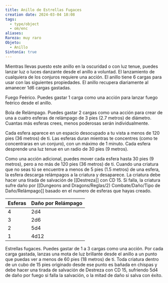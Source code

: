 ```yaml
---
title: Anillo de Estrellas Fugaces
creation date: 2024-03-04 18:08
tags:
  - type/object
  - om/enc
aliases: 
Rareza: muy raro
Objeto:
  - Anillo
Sintonía: true
---
```

Mientras llevas puesto este anillo en la oscuridad o con luz tenue, puedes lanzar luz o luces danzante desde el anillo a voluntad. El lanzamiento de cualquiera de los conjuros requiere
una acción. El anillo tiene 6 cargas para usar con las siguientes propiedades. El anillo recupera diariamente al amanecer 1d6 cargas gastadas.

Fuego Feérico. Puedes gastar 1 carga como una acción para lanzar fuego feérico desde el anillo.

Bola de Relámpago. Puedes gastar 2 cargas como una acción para crear de una a cuatro esferas de relámpago de 3 pies (2.7 metros) de diámetro. Cuantas más esferas crees, menos poderosas serán individualmente.

Cada esfera aparece en un espacio desocupado a tu vista a menos de 120 pies (36 metros) de ti. Las esferas duran mientras te concentres (como te concentraras en un conjuro), con un máximo de 1 minuto. Cada esfera desprende una luz tenue en un radio de 30 pies (9 metros).

Como una acción adicional, puedes mover cada esfera hasta 30 pies (9 metros), pero a no más de 120 pies (36 metros) de ti. Cuando una criatura que no seas tú se encuentre a menos de 5 pies (1.5 metros) de una esfera, la esfera descarga relámpagos a la criatura y desaparece. La criatura debe hacer una tirada de salvación de [[Destreza]] con CD 15. Si falla, la criatura sufre daño por [[Dungeons and Dragons/Reglas/2) Combate/Daño/Tipo de Daño/Relámpago]] basado en el numero de esferas que hayas creado.


| Esferas | Daño por Relámpago |
| ------- | ------------------ |
| 4       | 2d4                |
| 3       | 2d6                |
| 2       | 5d4                |
| 1       | 4d12               |

Estrellas fugaces. Puedes gastar de 1 a 3 cargas como una acción. Por cada carga gastada, lanzas una mota de luz brillante desde el anillo a un punto que puedas ver a menos de 60 pies (18 metros) de ti. Toda criatura dentro de un cubo de 15 pies originado desde ese punto es bañada en chispas y debe hacer una tirada de salvación de Destreza con CD 15, sufriendo 5d4 de daño por fuego si falla la salvación, o la mitad de daño si salva con éxito.
